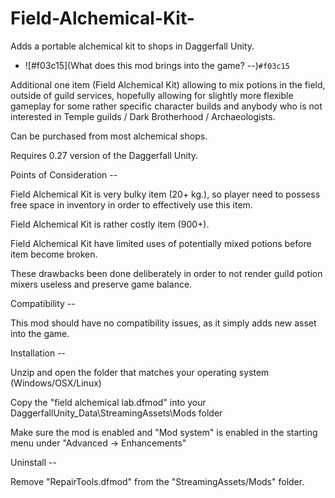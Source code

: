 # Field-Alchemical-Kit-
Adds a portable alchemical kit to shops in Daggerfall Unity.

 - ![#f03c15](What does this mod brings into the game? --)`#f03c15`

Additional one item (Field Alchemical Kit) allowing to mix potions in the field, outside
of guild services, hopefully allowing for slightly more flexible gameplay for some rather
specific character builds and anybody who is not interested in Temple guilds / Dark Brotherhood /
Archaeologists.

Can be purchased from most alchemical shops. 
           
Requires 0.27 version of the Daggerfall Unity. 

 Points of Consideration --

Field Alchemical Kit is very bulky item (20+ kg.), so player need to possess free space in inventory in order to effectively use this item.

Field Alchemical Kit is rather costly item (900+).

Field Alchemical Kit have limited uses of potentially mixed potions before item become broken.

These drawbacks been done deliberately in order to not render guild potion mixers useless and preserve game balance.

 Compatibility --

This mod should have no compatibility issues, as it simply adds new asset into the game.

 Installation --

Unzip and open the folder that matches your operating system (Windows/OSX/Linux)

Copy the "field alchemical lab.dfmod" into your DaggerfallUnity_Data\StreamingAssets\Mods folder

Make sure the mod is enabled and "Mod system" is enabled in the starting menu under "Advanced -> Enhancements"

 Uninstall --

Remove "RepairTools.dfmod" from the "StreamingAssets/Mods" folder.
